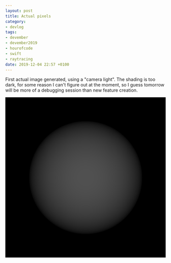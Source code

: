 ```yaml
---
layout: post
title: Actual pixels
category:
- devlog
tags:
- devember
- devember2019
- hourofcode
- swift
- raytracing
date: 2019-12-04 22:57 +0100
---
```

First actual image generated, using a "camera light". The shading is too dark, for some reason I can't figure out at the moment, so I guess tomorrow will be more of a debugging session than new feature creation.

![Shaded sphere](/img/2019/12/shaded-sphere.png)
